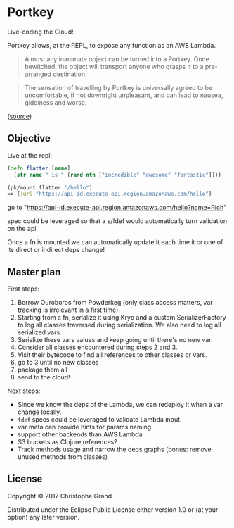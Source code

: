 # Portkey

Live-coding the Cloud!

Portkey allows, at the REPL, to expose any function as an AWS Lambda.

> Almost any inanimate object can be turned into a Portkey. Once bewitched, the object will transport anyone who grasps it to a pre-arranged destination.

> The sensation of travelling by Portkey is universally agreed to be uncomfortable, if not downright unpleasant, and can lead to nausea, giddiness and worse.

([source](https://www.pottermore.com/writing-by-jk-rowling/portkeys))

## Objective

Live at the repl:

```clj
(defn flatter [name]
  (str name " is " (rand-nth ["incredible" "awesome" "fantastic"])))

(pk/mount flatter "/hello")
=> {:url "https://api-id.execute-api.region.amazonaws.com/hello"}
```

go to "https://api-id.execute-api.region.amazonaws.com/hello?name=Rich"

spec could be leveraged so that a s/fdef would automatically turn validation on the api

Once a fn is mounted we can automatically update it each time it or one of
its direct or indirect deps change!

## Master plan

First steps:

 1. Borrow Ouroboros from Powderkeg (only class access matters, var tracking is irrelevant in a first time).
 2. Starting from a fn, serialize it using Kryo and a custom SerializerFactory to log all classes traversed during serialization. We also need to log all serialized vars.
 3. Serialize these vars values and keep going until there's no new var.
 4. Consider all classes encountered during steps 2 and 3.
 5. Visit their bytecode to find all references to other classes or vars.
 6. go to 3 until no new classes
 7. package them all
 8. send to the cloud! 
 
Next steps:

 * Since we know the deps of the Lambda, we can redeploy it when a var change locally.
 * `fdef` specs could be leveraged to validate Lambda input.
 * var meta can provide hints for params naming.
 * support other backends than AWS Lambda
 * S3 buckets as Clojure references?
 * Track methods usage and narrow the deps graphs (bonus: remove unused methods from classes)
 
## License

Copyright © 2017 Christophe Grand

Distributed under the Eclipse Public License either version 1.0 or (at
your option) any later version.
